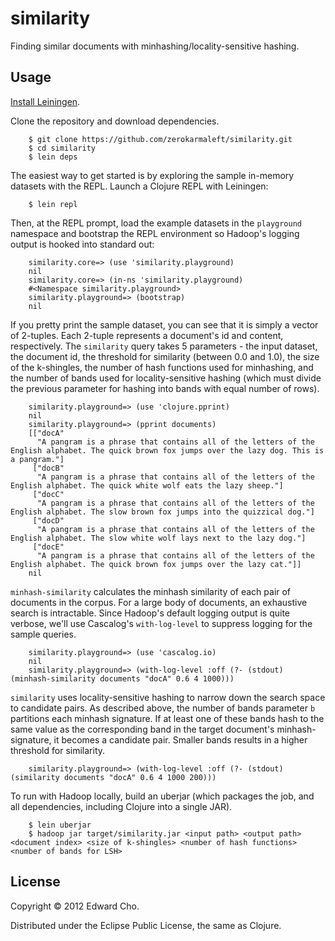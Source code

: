 # similarity

Finding similar documents with minhashing/locality-sensitive hashing.

## Usage

[Install Leiningen](https://github.com/technomancy/leiningen#installation).

Clone the repository and download dependencies.
```
	$ git clone https://github.com/zerokarmaleft/similarity.git
	$ cd similarity
	$ lein deps
```

The easiest way to get started is by exploring the sample in-memory datasets with the REPL.  Launch a Clojure REPL with Leiningen:
```
	$ lein repl
```
Then, at the REPL prompt, load the example datasets in the `playground` namespace and bootstrap the REPL environment so Hadoop's logging output is hooked into standard out:
```
	similarity.core=> (use 'similarity.playground)
	nil
	similarity.core=> (in-ns 'similarity.playground)
	#<Namespace similarity.playground>
	similarity.playground=> (bootstrap)
	nil
```
If you pretty print the sample dataset, you can see that it is simply a vector of 2-tuples. Each 2-tuple represents a document's id and content, respectively. The `similarity` query takes 5 parameters - the input dataset, the document id, the threshold for similarity (between 0.0 and 1.0), the size of the k-shingles, the number of hash functions used for minhashing, and the number of bands used for locality-sensitive hashing (which must divide the previous parameter for hashing into bands with equal number of rows).
```
	similarity.playground=> (use 'clojure.pprint)
	nil
	similarity.playground=> (pprint documents)
	[["docA"
	  "A pangram is a phrase that contains all of the letters of the English alphabet. The quick brown fox jumps over the lazy dog. This is a pangram."]
	 ["docB"
	  "A pangram is a phrase that contains all of the letters of the English alphabet. The quick white wolf eats the lazy sheep."]
	 ["docC"
	  "A pangram is a phrase that contains all of the letters of the English alphabet. The slow brown fox jumps into the quizzical dog."]
	 ["docD"
	  "A pangram is a phrase that contains all of the letters of the English alphabet. The slow white wolf lays next to the lazy dog."]
	 ["docE"
	  "A pangram is a phrase that contains all of the letters of the English alphabet. The quick brown fox jumps over the lazy cat."]]
	nil
```
`minhash-similarity` calculates the minhash similarity of each pair of documents in the corpus. For a large body of documents, an exhaustive search is intractable. Since Hadoop's default logging output is quite verbose, we'll use Cascalog's `with-log-level` to suppress logging for the sample queries.
```
	similarity.playground=> (use 'cascalog.io)
	nil
	similarity.playground=> (with-log-level :off (?- (stdout) (minhash-similarity documents "docA" 0.6 4 1000)))
```
`similarity` uses locality-sensitive hashing to narrow down the search space to candidate pairs. As described above, the number of bands parameter `b` partitions each minhash signature. If at least one of these bands hash to the same value as the corresponding band in the target document's minhash-signature, it becomes a candidate pair. Smaller bands results in a higher threshold for similarity.
```
	similarity.playground=> (with-log-level :off (?- (stdout) (similarity documents "docA" 0.6 4 1000 200)))
```
To run with Hadoop locally, build an uberjar (which packages the job, and all dependencies, including Clojure into a single JAR).
```
	$ lein uberjar
	$ hadoop jar target/similarity.jar <input path> <output path> <document index> <size of k-shingles> <number of hash functions> <number of bands for LSH>
```

## License

Copyright © 2012 Edward Cho.

Distributed under the Eclipse Public License, the same as Clojure.
